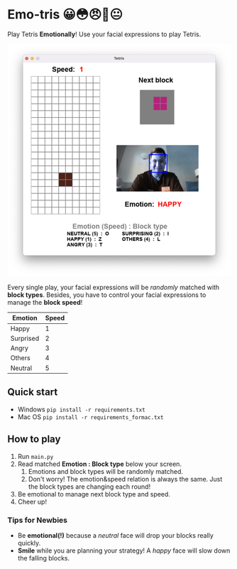 # Emo-tris 😀😳😠🤔😐
Play Tetris **Emotionally**! Use your facial expressions to play Tetris. 

![screenshot](screenshot.png)

Every single play, your facial expressions will be *randomly* matched with **block types**. Besides, you have to control your facial expressions to manage the **block speed**!

| Emotion   | Speed |
|-----------|-------|
| Happy     | 1     |
| Surprised | 2     |
| Angry     | 3     |
| Others    | 4     |
| Neutral   | 5     |

## Quick start
- Windows `pip install -r requirements.txt`
- Mac OS `pip install -r requirements_formac.txt`

## How to play
1. Run `main.py`
2. Read matched **Emotion : Block type** below your screen.
   1. Emotions and block types will be randomly matched.
   2. Don't worry! The emotion&speed relation is always the same. Just the block types are changing each round!
3. Be emotional to manage next block type and speed.
4. Cheer up!

### Tips for Newbies
- Be **emotional(!)** because a *neutral* face will drop your blocks really quickly.
- **Smile** while you are planning your strategy! A *happy* face will slow down the falling blocks.
